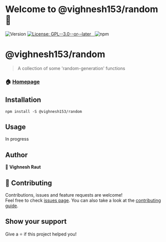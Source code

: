 <h1>Welcome to @vighnesh153/random 👋</h1>
<p>
  <img alt="Version" src="https://img.shields.io/badge/version-0.0.0-blue.svg?cacheSeconds=2592000" />
  <a href="https://github.com/rv-npm/vighnesh153-random/blob/master/LICENSE" target="_blank">
    <img alt="License: GPL--3.0--or--later" src="https://img.shields.io/badge/License-GPL--3.0--or--later-yellow.svg" />
  </a>
  
  <a href="https://travis-ci.com/rv-npm/vighnesh153-random" target="_blank">
    <img src="https://travis-ci.com/rv-npm/vighnesh153-random.svg?branch=master" alt="">
  </a>
  
  <a href="https://coveralls.io/github/rv-npm/vighnesh153-random?branch=master" target="_blank">
      <img src="https://coveralls.io/repos/github/rv-npm/vighnesh153-random/badge.svg?branch=master" alt="">
  </a>
  
  <img alt="npm" src="https://img.shields.io/npm/dt/@vighnesh153/random">
</p>

# @vighnesh153/random


> A collection of some 'random-generation' functions

### 🏠 [Homepage](https://github.com/rv-npm/vighnesh153-random#readme)

## Installation
```
npm install -S @vighnesh153/random
``` 

## Usage
In progress

## Author

👤 **Vighnesh Raut**


## 🤝 Contributing

Contributions, issues and feature requests are welcome!<br />Feel free to check [issues page](https://github.com/rv-npm/vighnesh153-random/issues). You can also take a look at the [contributing guide](https://github.com/rv-npm/vighnesh153-random/blob/master/CONTRIBUTING.md).

## Show your support

Give a ⭐️ if this project helped you!


